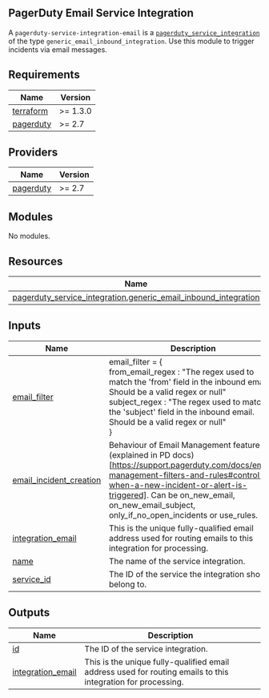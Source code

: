 ## PagerDuty Email Service Integration

A `pagerduty-service-integration-email` is a [`pagerduty_service_integration`](https://registry.terraform.io/providers/PagerDuty/pagerduty/latest/docs/resources/service_integration) of the type `generic_email_inbound_integration`. Use this module to trigger incidents via email messages.

<!-- BEGIN_TF_DOCS -->
## Requirements

| Name | Version |
|------|---------|
| <a name="requirement_terraform"></a> [terraform](#requirement\_terraform) | >= 1.3.0 |
| <a name="requirement_pagerduty"></a> [pagerduty](#requirement\_pagerduty) | >= 2.7 |

## Providers

| Name | Version |
|------|---------|
| <a name="provider_pagerduty"></a> [pagerduty](#provider\_pagerduty) | >= 2.7 |

## Modules

No modules.

## Resources

| Name | Type |
|------|------|
| [pagerduty_service_integration.generic_email_inbound_integration](https://registry.terraform.io/providers/pagerduty/pagerduty/latest/docs/resources/service_integration) | resource |

## Inputs

| Name | Description | Type | Default | Required |
|------|-------------|------|---------|:--------:|
| <a name="input_email_filter"></a> [email\_filter](#input\_email\_filter) | email\_filter = {<br/>  from\_email\_regex : "The regex used to match the 'from' field in the inbound email. Should be a valid regex or null"<br/>  subject\_regex : "The regex used to match the 'subject' field in the inbound email. Should be a valid regex or null"<br/>} | <pre>object({<br/>    from_email_regex = string<br/>    subject_regex    = string<br/>  })</pre> | <pre>{<br/>  "from_email_regex": null,<br/>  "subject_regex": null<br/>}</pre> | no |
| <a name="input_email_incident_creation"></a> [email\_incident\_creation](#input\_email\_incident\_creation) | Behaviour of Email Management feature (explained in PD docs)[https://support.pagerduty.com/docs/email-management-filters-and-rules#control-when-a-new-incident-or-alert-is-triggered]. Can be on\_new\_email, on\_new\_email\_subject, only\_if\_no\_open\_incidents or use\_rules. | `string` | `"use_rules"` | no |
| <a name="input_integration_email"></a> [integration\_email](#input\_integration\_email) | This is the unique fully-qualified email address used for routing emails to this integration for processing. | `string` | n/a | yes |
| <a name="input_name"></a> [name](#input\_name) | The name of the service integration. | `string` | n/a | yes |
| <a name="input_service_id"></a> [service\_id](#input\_service\_id) | The ID of the service the integration should belong to. | `string` | n/a | yes |

## Outputs

| Name | Description |
|------|-------------|
| <a name="output_id"></a> [id](#output\_id) | The ID of the service integration. |
| <a name="output_integration_email"></a> [integration\_email](#output\_integration\_email) | This is the unique fully-qualified email address used for routing emails to this integration for processing. |
<!-- END_TF_DOCS -->
